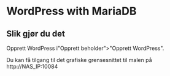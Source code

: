 WordPress with MariaDB
=========

## Slik gjør du det
Opprett WordPress i"Opprett beholder">"Opprett WordPress".

Du kan få tilgang til det grafiske grensesnittet til malen på http://NAS_IP:10084
